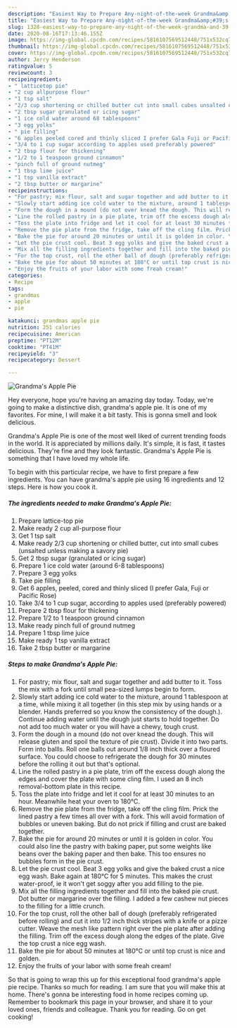 ```yaml
---
description: "Easiest Way to Prepare Any-night-of-the-week Grandma&amp;#39;s Apple Pie"
title: "Easiest Way to Prepare Any-night-of-the-week Grandma&amp;#39;s Apple Pie"
slug: 1328-easiest-way-to-prepare-any-night-of-the-week-grandma-and-39-s-apple-pie
date: 2020-08-16T17:13:46.155Z
image: https://img-global.cpcdn.com/recipes/5816107569512448/751x532cq70/grandmas-apple-pie-recipe-main-photo.jpg
thumbnail: https://img-global.cpcdn.com/recipes/5816107569512448/751x532cq70/grandmas-apple-pie-recipe-main-photo.jpg
cover: https://img-global.cpcdn.com/recipes/5816107569512448/751x532cq70/grandmas-apple-pie-recipe-main-photo.jpg
author: Jerry Henderson
ratingvalue: 5
reviewcount: 3
recipeingredient:
- " latticetop pie"
- "2 cup allpurpose flour"
- "1 tsp salt"
- "2/3 cup shortening or chilled butter cut into small cubes unsalted unless making a savory pie"
- "2 tbsp sugar granulated or icing sugar"
- "1 ice cold water around 68 tablespoons"
- "3 egg yolks"
- " pie filling"
- "6 apples peeled cored and thinly sliced I prefer Gala Fuji or Pacific Rose"
- "3/4 to 1 cup sugar according to apples used preferably powered"
- "2 tbsp flour for thickening"
- "1/2 to 1 teaspoon ground cinnamon"
- "pinch full of ground nutmeg"
- "1 tbsp lime juice"
- "1 tsp vanilla extract"
- "2 tbsp butter or margarine"
recipeinstructions:
- "For pastry; mix flour, salt and sugar together and add butter to it. Toss the mix with a fork until small pea-sized lumps begin to form."
- "Slowly start adding ice cold water to the mixture, around 1 tablespoon at a time, while mixing it all together (in this step mix by using hands or a blender. Hands preferred so you know the consistency of the dough.). Continue adding water until the dough just starts to hold together. Do not add too much water or you will have a chewy, tough crust."
- "Form the dough in a mound (do not over knead the dough. This will release gluten and spoil the texture of pie crust). Divide it into two parts. Form into ballls. Roll one balls out around 1/8 inch thick over a floured surface. You could choose to refrigerate the dough for 30 minutes before the rolling it out but that&#39;s optional."
- "Line the rolled pastry in a pie plate, trim off the excess dough along the edges and cover the plate with some cling film. I used an 8 inch removal-bottom plate in this recipe."
- "Toss the plate into fridge and let it cool for at least 30 minutes to an hour. Meanwhile heat your oven to 180°C."
- "Remove the pie plate from the fridge, take off the cling film. Prick the lined pastry a few times all over with a fork. This will avoid formation of bubbles or uneven baking. But do not prick if filling and crust are baked together."
- "Bake the pie for around 20 minutes or until it is golden in color. You could also line the pastry with baking paper, put some weights like beans over the baking paper and then bake. This too ensures no bubbles form in the pie crust."
- "Let the pie crust cool. Beat 3 egg yolks and give the baked crust a nice egg wash. Bake again at 180°C for 5 minutes. This makes the crust water-proof, ie it won&#39;t get soggy after you add filling to the pie."
- "Mix all the filling ingredients together and fill into the baked pie crust. Dot butter or margarine over the filling. I added a few cashew nut pieces to the filling for a little crunch."
- "For the top crust, roll the other ball of dough (preferably refrigerated before rolling) and cut it into 1/2 inch thick stripes with a knife or a pizze cutter. Weave the mesh like pattern right over the pie plate after adding the filling. Trim off the excess dough along the edges of the plate. Give the top crust a nice egg wash."
- "Bake the pie for about 50 minutes at 180°C or until top crust is nice and golden."
- "Enjoy the fruits of your labor with some freah cream!"
categories:
- Recipe
tags:
- grandmas
- apple
- pie

katakunci: grandmas apple pie 
nutrition: 251 calories
recipecuisine: American
preptime: "PT12M"
cooktime: "PT41M"
recipeyield: "3"
recipecategory: Dessert

---
```



![Grandma&#39;s Apple Pie](https://img-global.cpcdn.com/recipes/5816107569512448/751x532cq70/grandmas-apple-pie-recipe-main-photo.jpg)

Hey everyone, hope you're having an amazing day today. Today, we're going to make a distinctive dish, grandma&#39;s apple pie. It is one of my favorites. For mine, I will make it a bit tasty. This is gonna smell and look delicious.

Grandma&#39;s Apple Pie is one of the most well liked of current trending foods in the world. It is appreciated by millions daily. It's simple, it is fast, it tastes delicious. They're fine and they look fantastic. Grandma&#39;s Apple Pie is something that I have loved my whole life.




To begin with this particular recipe, we have to first prepare a few ingredients. You can have grandma&#39;s apple pie using 16 ingredients and 12 steps. Here is how you cook it.

<!--inarticleads1-->

##### The ingredients needed to make Grandma&#39;s Apple Pie:

1. Prepare  lattice-top pie
1. Make ready 2 cup all-purpose flour
1. Get 1 tsp salt
1. Make ready 2/3 cup shortening or chilled butter, cut into small cubes (unsalted unless making a savory pie)
1. Get 2 tbsp sugar (granulated or icing sugar)
1. Prepare 1 ice cold water (around 6-8 tablespoons)
1. Prepare 3 egg yolks
1. Take  pie filling
1. Get 6 apples, peeled, cored and thinly sliced (I prefer Gala, Fuji or Pacific Rose)
1. Take 3/4 to 1 cup sugar, according to apples used (preferably powered)
1. Prepare 2 tbsp flour for thickening
1. Prepare 1/2 to 1 teaspoon ground cinnamon
1. Make ready pinch full of ground nutmeg
1. Prepare 1 tbsp lime juice
1. Make ready 1 tsp vanilla extract
1. Take 2 tbsp butter or margarine




<!--inarticleads2-->

##### Steps to make Grandma&#39;s Apple Pie:

1. For pastry; mix flour, salt and sugar together and add butter to it. Toss the mix with a fork until small pea-sized lumps begin to form.
1. Slowly start adding ice cold water to the mixture, around 1 tablespoon at a time, while mixing it all together (in this step mix by using hands or a blender. Hands preferred so you know the consistency of the dough.). Continue adding water until the dough just starts to hold together. Do not add too much water or you will have a chewy, tough crust.
1. Form the dough in a mound (do not over knead the dough. This will release gluten and spoil the texture of pie crust). Divide it into two parts. Form into ballls. Roll one balls out around 1/8 inch thick over a floured surface. You could choose to refrigerate the dough for 30 minutes before the rolling it out but that&#39;s optional.
1. Line the rolled pastry in a pie plate, trim off the excess dough along the edges and cover the plate with some cling film. I used an 8 inch removal-bottom plate in this recipe.
1. Toss the plate into fridge and let it cool for at least 30 minutes to an hour. Meanwhile heat your oven to 180°C.
1. Remove the pie plate from the fridge, take off the cling film. Prick the lined pastry a few times all over with a fork. This will avoid formation of bubbles or uneven baking. But do not prick if filling and crust are baked together.
1. Bake the pie for around 20 minutes or until it is golden in color. You could also line the pastry with baking paper, put some weights like beans over the baking paper and then bake. This too ensures no bubbles form in the pie crust.
1. Let the pie crust cool. Beat 3 egg yolks and give the baked crust a nice egg wash. Bake again at 180°C for 5 minutes. This makes the crust water-proof, ie it won&#39;t get soggy after you add filling to the pie.
1. Mix all the filling ingredients together and fill into the baked pie crust. Dot butter or margarine over the filling. I added a few cashew nut pieces to the filling for a little crunch.
1. For the top crust, roll the other ball of dough (preferably refrigerated before rolling) and cut it into 1/2 inch thick stripes with a knife or a pizze cutter. Weave the mesh like pattern right over the pie plate after adding the filling. Trim off the excess dough along the edges of the plate. Give the top crust a nice egg wash.
1. Bake the pie for about 50 minutes at 180°C or until top crust is nice and golden.
1. Enjoy the fruits of your labor with some freah cream!




So that is going to wrap this up for this exceptional food grandma&#39;s apple pie recipe. Thanks so much for reading. I am sure that you will make this at home. There's gonna be interesting food in home recipes coming up. Remember to bookmark this page in your browser, and share it to your loved ones, friends and colleague. Thank you for reading. Go on get cooking!
